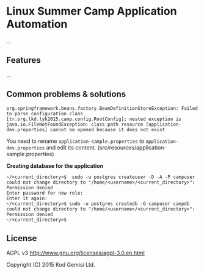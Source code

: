 Linux Summer Camp Application Automation
========================================

...

Features
--------

...


Common problems & solutions
---------------------------

	org.springframework.beans.factory.BeanDefinitionStoreException: Failed to parse configuration class [tr.org.lkd.lyk2015.camp.config.RootConfig]; nested exception is java.io.FileNotFoundException: class path resource [application-dev.properties] cannot be opened because it does not exist

You need to rename `application-sample.properties` to `application-dev.properties` and edit its content. (src/resources/application-sample.properties)

**Creating database for the application**

	~/<current_directory>$  sudo -u postgres createuser -D -A -P campuser
	could not change directory to "/home/<username>/<current_directory>": Permission denied
	Enter password for new role: 
	Enter it again: 
	~/<current_directory>$ sudo -u postgres createdb -O campuser campdb
	could not change directory to "/home/<username>/<current_directory>": Permission denied
	~/<current_directory>$ 


License
-------

AGPL v3 <http://www.gnu.org/licenses/agpl-3.0.en.html>

Copyright (C) 2015 Kod Gemisi Ltd.